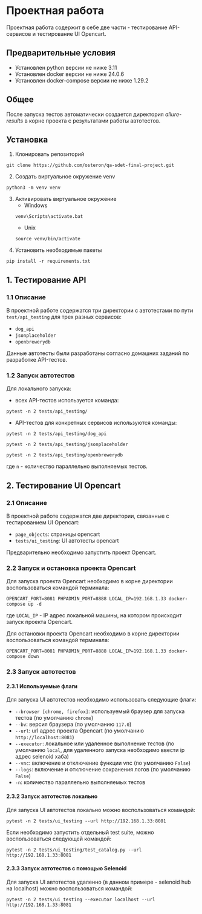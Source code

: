 # Проектная работа
Проектная работа содержит в себе две части - тестирование API-сервисов и тестирование UI Opencart.

## Предварительные условия
- Установлен python версии не ниже 3.11
- Установлен docker версии не ниже 24.0.6
- Установлен docker-compose версии не ниже 1.29.2

## Общее
После запуска тестов автоматически создается директория <i>allure-results</i> 
в корне проекта с результатами работы автотестов. 

## Установка
1. Клонировать репозиторий
```shell
git clone https://github.com/osteron/qa-sdet-final-project.git
```
2. Создать виртуальное окружение venv 
```shell
python3 -m venv venv
```
3. Активировать виртуальное окружение
   - Windows
    ```shell
    venv\Scripts\activate.bat
    ```
   - Unix
    ```shell
    source venv/bin/activate
    ```
4. Установить необходимые пакеты
```shell
pip install -r requirements.txt
```

## 1. Тестирование API
### 1.1 Описание

В проектной работе содержатся три директории с автотестами по пути `test/api_testing` для трех разных сервисов:
- `dog_api`
- `jsonplaceholder`
- `openbrewerydb`

Данные автотесты были разработаны согласно домашних заданий по разработке API-тестов.


### 1.2 Запуск автотестов

Для локального запуска:
- всех API-тестов используется команда:
```shell
pytest -n 2 tests/api_testing/
```

- API-тестов для конкретных сервисов используются команды:
```shell
pytest -n 2 tests/api_testing/dog_api
```
```shell
pytest -n 2 tests/api_testing/jsonplaceholder
```
```shell 
pytest -n 2 tests/api_testing/openbrewerydb
```

где `n` - количество параллельно выполняемых тестов.

## 2. Тестирование UI Opencart
### 2.1 Описание
В проектной работе содержатся две директории, связанные с тестированием UI Opencart:
- `page_objects`: страницы opencart
- `tests/ui_testing`: UI автотесты opencart

Предварительно необходимо запустить проект Opencart.

### 2.2 Запуск и остановка проекта Opencart
Для запуска проекта Opencart необходимо в корне директории воспользоваться командой терминала:
```shell
OPENCART_PORT=8081 PHPADMIN_PORT=8888 LOCAL_IP=192.168.1.33 docker-compose up -d
```

где `LOCAL_IP` - IP адрес локальной машины, на котором происходит запуск проекта Opencart.

Для остановки проекта Opencart необходимо в корне директории воспользоваться командой терминала:
```shell
OPENCART_PORT=8081 PHPADMIN_PORT=8888 LOCAL_IP=192.168.1.33 docker-compose down
```

### 2.3 Запуск автотестов
#### 2.3.1 Используемые флаги
Для запуска UI автотестов необходимо использовать следующие флаги:
- `--browser [chrome, firefox]`: используемый браузер для запуска тестов (по умолчанию `chrome`)
- `--bv`: версия браузера (по умолчанию `117.0`)
- `--url`: url адрес проекта Opencart (по умолчанию `http://localhost:8081`)
- `--executor`: локальное или удаленное выполнение тестов (по умолчанию `local`, для удаленного запуска 
необходимо ввести ip адрес selenoid хаба)
- `--vnc`: включение и отключение функции vnc (по умолчанию `False`)
- `--logs`: включение и отключение сохранения логов (по умолчанию `False`)
- `-n`: количество параллельно выполняемых тестов
#### 2.3.2 Запуск автотестов локально
Для запуска UI автотестов локально можно воспользоваться командой:
```shell
pytest -n 2 tests/ui_testing --url http://192.168.1.33:8081
```

Если необходимо запустить отдельный test suite, можно воспользоваться следующей командой:
```shell
pytest -n 2 tests/ui_testing/test_catalog.py --url http://192.168.1.33:8081
```

#### 2.3.3 Запуск автотестов с помощью Selenoid
Для запуска UI автотестов удаленно (в данном примере - selenoid hub на localhost) можно воспользоваться командой:
```shell
pytest -n 2 tests/ui_testing --executor localhost --url http://192.168.1.33:8081
```
